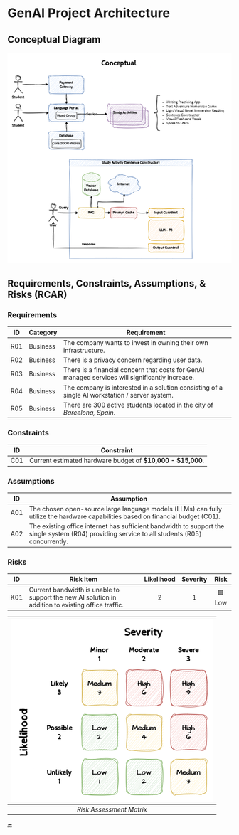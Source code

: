 # GenAI Project Architecture

## Conceptual Diagram

![alt text](conceptual-architecture.png)

## Requirements, Constraints, Assumptions, & Risks (RCAR)

### Requirements

| ID | Category | Requirement |
| :---: | --- | --- |
| R01 | Business | The company wants to invest in owning their own infrastructure. |
| R02 | Business | There is a privacy concern regarding user data. |
| R03 | Business | There is a financial concern that costs for GenAI managed services will significantly increase. |
| R04 | Business | The company is interested in a solution consisting of a single AI workstation / server system. |
| R05 | Business | There are 300 active students located in the city of _Barcelona, Spain_. |

### Constraints

| ID | Constraint |
| :---: | --- |
| C01 | Current estimated hardware budget of **$10,000 - $15,000**. |

### Assumptions

| ID | Assumption |
| :---: | --- |
| A01 | The chosen open-source large language models (LLMs) can fully utilize the hardware capabilities based on financial budget (C01).  |
| A02 | The existing office internet has sufficient bandwidth to support the single system (R04) providing service to all students (R05) concurrently. |

### Risks

| ID | Risk Item | Likelihood | Severity | Risk |
| :---: | --- | :---: | :---: | :---: |
| K01 | Current bandwidth is unable to support the new AI solution in addition to existing office traffic. | 2 | 1 | 🟩 Low |

| ![Risk assessment matrix.](<Risk Assessment Matrix.png>) | 
|:--:| 
| *Risk Assessment Matrix* |

:end: